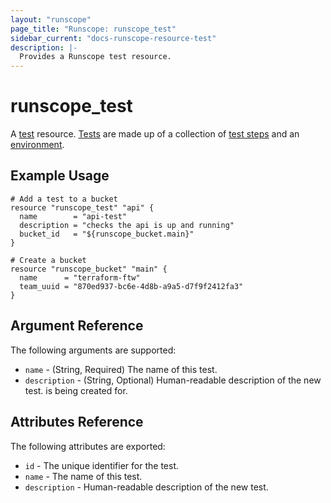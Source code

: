 ```yaml
---
layout: "runscope"
page_title: "Runscope: runscope_test"
sidebar_current: "docs-runscope-resource-test"
description: |-
  Provides a Runscope test resource.
---
```


# runscope\_test

A [test](https://www.runscope.com/docs/api/tests) resource.
[Tests](https://www.runscope.com/docs/buckets) are made up of
a collection of [test steps](step.html) and an
[environment](environment.html).

## Example Usage

```hcl
# Add a test to a bucket
resource "runscope_test" "api" {
  name        = "api-test"
  description = "checks the api is up and running"
  bucket_id   = "${runscope_bucket.main}"
}

# Create a bucket
resource "runscope_bucket" "main" {
  name      = "terraform-ftw"
  team_uuid = "870ed937-bc6e-4d8b-a9a5-d7f9f2412fa3"
}
```

## Argument Reference

The following arguments are supported:

* `name` - (String, Required) The name of this test.
* `description` - (String, Optional) Human-readable description of the new test.
  is being created for.

## Attributes Reference

The following attributes are exported:

* `id` - The unique identifier for the test.
* `name` - The name of this test.
* `description` - Human-readable description of the new test.
